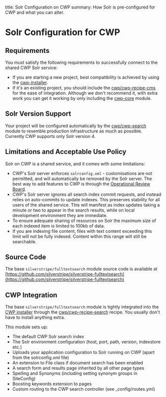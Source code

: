 title: Solr Configuration on CWP
summary: How Solr is pre-configured for CWP and what you can alter.

# Solr Configuration for CWP

## Requirements

You must satisfy the following requirements to successfully connect to the shared CWP Solr service:

* If you are starting a new project, best compatibility is achieved by using the [cwp-installer](https://github.com/silverstripe/cwp-installer).
* If it's an existing project, you should include the [cwp/cwp-recipe-cms](https://github.com/silverstripe/cwp-recipe-cms) for the ease of integration. Although we don't recommend it, with extra work you can get it working by only including the [cwp-core](https://github.com/silverstripe/cwp) module.

## Solr Version Support

Your project will be configured automatically by the [cwp/cwp-search](https://github.com/silverstripe/cwp-search) module to resemble production infrastructure as much as possible. Currently CWP supports only Solr version 4.

## Limitations and Acceptable Use Policy

Solr on CWP is a shared service, and it comes with some limitations:

* CWP's Solr server enforces `solrconfig.xml` - customisations are not permitted, and will automatically be removed by the Solr server. The best way to add features to CWP is through the [Operational Review Board](https://www.cwp.govt.nz/about/frequently-asked-questions/).
* CWP's Solr server ignores all search index commit requests,
  and instead relies on auto-commits to update indexes.
  This preserves stability for all users of the shared service.
  This will manifest as index updates taking a minute or two to appear in the search results,
  while on local development environment they are immediate.
* To ensure adequate sharing of resources on Solr the maximum size of each indexed item is limited to 100kb of data.
* If you are indexing file content, files with text content exceeding
  this limit will not be fully indexed. Content within this range will still be searchable.

## Source Code

The base `silverstripe/fulltextsearch` module source code is available at 
[https://github.com/silverstripe/silverstripe-fulltextsearch](https://github.com/silverstripe/silverstripe-fulltextsearch)

## CWP Integration

The base `silverstripe/fulltextsearch` module is tightly integrated into the [CWP installer](https://github.com/silverstripe/cwp-installer)
through the [cwp/cwp-recipe-search](https://github.com/silverstripe/cwp-search) recipe. You usually don't have to install anything extra.

This module sets up:

 * The default CWP Solr search index
 * The Solr environment configuration (host, port, path, version, indexstore etc.)
 * Uploads your application configuration to Solr running on CWP (apart from the solrconfig.xml file)
 * An extension to File class if document search has been enabled
 * A search form and results page inherited by all other page types
 * Spelling and Synonyms (including setting synonym groups in SiteConfig)
 * Boosting keywords extension to pages
 * Custom routing to the CWP search controller (see _config/routes.yml)
